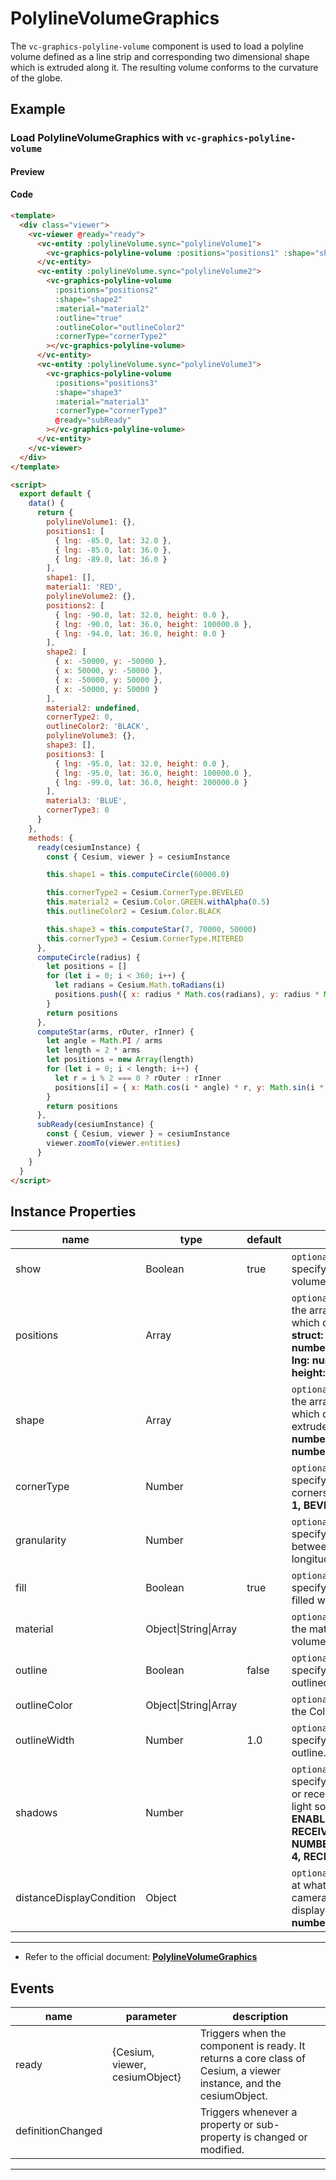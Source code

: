 # PolylineVolumeGraphics

The `vc-graphics-polyline-volume` component is used to load a polyline volume defined as a line strip and corresponding two dimensional shape which is extruded along it. The resulting volume conforms to the curvature of the globe.

## Example

### Load PolylineVolumeGraphics with `vc-graphics-polyline-volume`

#### Preview

<doc-preview>
  <template>
    <div class="viewer">
      <vc-viewer @ready="ready">
        <vc-entity :polylineVolume.sync="polylineVolume1">
          <vc-graphics-polyline-volume :positions="positions1" :shape="shape1" :material="material1"></vc-graphics-polyline-volume>
        </vc-entity>
        <vc-entity :polylineVolume.sync="polylineVolume2">
          <vc-graphics-polyline-volume
            :positions="positions2"
            :shape="shape2"
            :material="material2"
            :outline="true"
            :outlineColor="outlineColor2"
            :cornerType="cornerType2"
          ></vc-graphics-polyline-volume>
        </vc-entity>
        <vc-entity :polylineVolume.sync="polylineVolume3">
          <vc-graphics-polyline-volume
            :positions="positions3"
            :shape="shape3"
            :material="material3"
            :cornerType="cornerType3"
            @ready="subReady"
          ></vc-graphics-polyline-volume>
        </vc-entity>
      </vc-viewer>
    </div>
  </template>

  <script>
    export default {
      data() {
        return {
          polylineVolume1: {},
          positions1: [
            { lng: -85.0, lat: 32.0 },
            { lng: -85.0, lat: 36.0 },
            { lng: -89.0, lat: 36.0 }
          ],
          shape1: [],
          material1: 'RED',
          polylineVolume2: {},
          positions2: [
            { lng: -90.0, lat: 32.0, height: 0.0 },
            { lng: -90.0, lat: 36.0, height: 100000.0 },
            { lng: -94.0, lat: 36.0, height: 0.0 }
          ],
          shape2: [
            { x: -50000, y: -50000 },
            { x: 50000, y: -50000 },
            { x: -50000, y: 50000 },
            { x: -50000, y: 50000 }
          ],
          material2: undefined,
          cornerType2: 0,
          outlineColor2: 'BLACK',
          polylineVolume3: {},
          shape3: [],
          positions3: [
            { lng: -95.0, lat: 32.0, height: 0.0 },
            { lng: -95.0, lat: 36.0, height: 100000.0 },
            { lng: -99.0, lat: 36.0, height: 200000.0 }
          ],
          material3: 'BLUE',
          cornerType3: 0
        }
      },
      methods: {
        ready(cesiumInstance) {
          const { Cesium, viewer } = cesiumInstance

          this.shape1 = this.computeCircle(60000.0)

          this.cornerType2 = Cesium.CornerType.BEVELED
          this.material2 = Cesium.Color.GREEN.withAlpha(0.5)
          this.outlineColor2 = Cesium.Color.BLACK

          this.shape3 = this.computeStar(7, 70000, 50000)
          this.cornerType3 = Cesium.CornerType.MITERED
        },
        computeCircle(radius) {
          let positions = []
          for (let i = 0; i < 360; i++) {
            let radians = Cesium.Math.toRadians(i)
            positions.push({ x: radius * Math.cos(radians), y: radius * Math.sin(radians) })
          }
          return positions
        },
        computeStar(arms, rOuter, rInner) {
          let angle = Math.PI / arms
          let length = 2 * arms
          let positions = new Array(length)
          for (let i = 0; i < length; i++) {
            let r = i % 2 === 0 ? rOuter : rInner
            positions[i] = { x: Math.cos(i * angle) * r, y: Math.sin(i * angle) * r }
          }
          return positions
        },
        subReady(cesiumInstance) {
          const { Cesium, viewer } = cesiumInstance
          viewer.zoomTo(viewer.entities)
        }
      }
    }
  </script>
</doc-preview>

#### Code

```html
<template>
  <div class="viewer">
    <vc-viewer @ready="ready">
      <vc-entity :polylineVolume.sync="polylineVolume1">
        <vc-graphics-polyline-volume :positions="positions1" :shape="shape1" :material="material1"></vc-graphics-polyline-volume>
      </vc-entity>
      <vc-entity :polylineVolume.sync="polylineVolume2">
        <vc-graphics-polyline-volume
          :positions="positions2"
          :shape="shape2"
          :material="material2"
          :outline="true"
          :outlineColor="outlineColor2"
          :cornerType="cornerType2"
        ></vc-graphics-polyline-volume>
      </vc-entity>
      <vc-entity :polylineVolume.sync="polylineVolume3">
        <vc-graphics-polyline-volume
          :positions="positions3"
          :shape="shape3"
          :material="material3"
          :cornerType="cornerType3"
          @ready="subReady"
        ></vc-graphics-polyline-volume>
      </vc-entity>
    </vc-viewer>
  </div>
</template>

<script>
  export default {
    data() {
      return {
        polylineVolume1: {},
        positions1: [
          { lng: -85.0, lat: 32.0 },
          { lng: -85.0, lat: 36.0 },
          { lng: -89.0, lat: 36.0 }
        ],
        shape1: [],
        material1: 'RED',
        polylineVolume2: {},
        positions2: [
          { lng: -90.0, lat: 32.0, height: 0.0 },
          { lng: -90.0, lat: 36.0, height: 100000.0 },
          { lng: -94.0, lat: 36.0, height: 0.0 }
        ],
        shape2: [
          { x: -50000, y: -50000 },
          { x: 50000, y: -50000 },
          { x: -50000, y: 50000 },
          { x: -50000, y: 50000 }
        ],
        material2: undefined,
        cornerType2: 0,
        outlineColor2: 'BLACK',
        polylineVolume3: {},
        shape3: [],
        positions3: [
          { lng: -95.0, lat: 32.0, height: 0.0 },
          { lng: -95.0, lat: 36.0, height: 100000.0 },
          { lng: -99.0, lat: 36.0, height: 200000.0 }
        ],
        material3: 'BLUE',
        cornerType3: 0
      }
    },
    methods: {
      ready(cesiumInstance) {
        const { Cesium, viewer } = cesiumInstance

        this.shape1 = this.computeCircle(60000.0)

        this.cornerType2 = Cesium.CornerType.BEVELED
        this.material2 = Cesium.Color.GREEN.withAlpha(0.5)
        this.outlineColor2 = Cesium.Color.BLACK

        this.shape3 = this.computeStar(7, 70000, 50000)
        this.cornerType3 = Cesium.CornerType.MITERED
      },
      computeCircle(radius) {
        let positions = []
        for (let i = 0; i < 360; i++) {
          let radians = Cesium.Math.toRadians(i)
          positions.push({ x: radius * Math.cos(radians), y: radius * Math.sin(radians) })
        }
        return positions
      },
      computeStar(arms, rOuter, rInner) {
        let angle = Math.PI / arms
        let length = 2 * arms
        let positions = new Array(length)
        for (let i = 0; i < length; i++) {
          let r = i % 2 === 0 ? rOuter : rInner
          positions[i] = { x: Math.cos(i * angle) * r, y: Math.sin(i * angle) * r }
        }
        return positions
      },
      subReady(cesiumInstance) {
        const { Cesium, viewer } = cesiumInstance
        viewer.zoomTo(viewer.entities)
      }
    }
  }
</script>
```

## Instance Properties

<!-- prettier-ignore -->
| name | type | default | description |
| ---- | ---- | ------- | ----------- |
| show | Boolean | true | `optional` A boolean Property specifying the visibility of the volume. |
| positions | Array | | `optional` A Property specifying the array of Cartesian3 positions which define the line strip. **struct: [{ lng: number, lat: number, height: number },...,{ lng: number, lat: number, height: number }]** |
| shape | Array | | `optional` A Property specifying the array of Cartesian2 positions which define the shape to be extruded. **struct: [{ x: number, y: number },...,{ x: number, y: number }]** |
| cornerType | Number | | `optional` A CornerType Property specifying the style of the corners. **ROUNDED: 0, MITERED: 1, BEVELED: 2** |
| granularity | Number | | `optional` A numeric Property specifying the angular distance between each latitude and longitude point. |
| fill | Boolean | true | `optional` A boolean Property specifying whether the volume is filled with the provided material. |
| material | Object\|String\|Array | | `optional` A Property specifying the material used to fill the volume. |
| outline | Boolean | false | `optional` A boolean Property specifying whether the volume is outlined. |
| outlineColor | Object\|String\|Array | | `optional` A Property specifying the Color of the outline. |
| outlineWidth | Number | 1.0 | `optional` A numeric Property specifying the width of the outline. |
| shadows | Number | | `optional` An enum Property specifying whether the box casts or receives shadows from each light source. **DISABLED: 0, ENABLED: 1, CAST_ONLY: 2, RECEIVE_ONLY: 3, NUMBER_OF_SHADOW_MODES: 4, RECEIVE_ONLY: 3** |
| distanceDisplayCondition | Object | | `optional` A Property specifying at what distance from the camera that this volume will be displayed. **struct: { near: number, far: number }** |

---

- Refer to the official document: **[PolylineVolumeGraphics](https://cesium.com/docs/cesiumjs-ref-doc/PolylineVolumeGraphics.html)**

## Events

<!-- prettier-ignore -->
| name | parameter | description |
| ---- | --------- | ----------- |
| ready | {Cesium, viewer, cesiumObject} | Triggers when the component is ready. It returns a core class of Cesium, a viewer instance, and the cesiumObject. |
| definitionChanged | | Triggers whenever a property or sub-property is changed or modified. |

---
